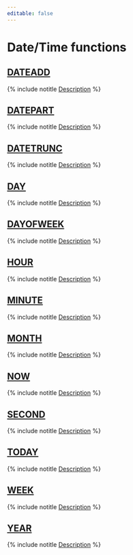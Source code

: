 ```yaml
---
editable: false
---
```


# Date/Time functions


## [DATEADD](DATEADD.md)

{% include notitle [Description](DATEADD/short-description.md) %}


## [DATEPART](DATEPART.md)

{% include notitle [Description](DATEPART/short-description.md) %}


## [DATETRUNC](DATETRUNC.md)

{% include notitle [Description](DATETRUNC/short-description.md) %}


## [DAY](DAY.md)

{% include notitle [Description](DAY/short-description.md) %}


## [DAYOFWEEK](DAYOFWEEK.md)

{% include notitle [Description](DAYOFWEEK/short-description.md) %}


## [HOUR](HOUR.md)

{% include notitle [Description](HOUR/short-description.md) %}


## [MINUTE](MINUTE.md)

{% include notitle [Description](MINUTE/short-description.md) %}


## [MONTH](MONTH.md)

{% include notitle [Description](MONTH/short-description.md) %}


## [NOW](NOW.md)

{% include notitle [Description](NOW/short-description.md) %}


## [SECOND](SECOND.md)

{% include notitle [Description](SECOND/short-description.md) %}


## [TODAY](TODAY.md)

{% include notitle [Description](TODAY/short-description.md) %}


## [WEEK](WEEK.md)

{% include notitle [Description](WEEK/short-description.md) %}


## [YEAR](YEAR.md)

{% include notitle [Description](YEAR/short-description.md) %}

